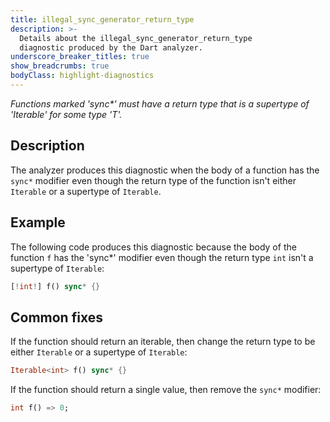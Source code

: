 ```yaml
---
title: illegal_sync_generator_return_type
description: >-
  Details about the illegal_sync_generator_return_type
  diagnostic produced by the Dart analyzer.
underscore_breaker_titles: true
show_breadcrumbs: true
bodyClass: highlight-diagnostics
---
```


_Functions marked 'sync*' must have a return type that is a supertype of
'Iterable<T>' for some type 'T'._

## Description

The analyzer produces this diagnostic when the body of a function has the
`sync*` modifier even though the return type of the function isn't either
`Iterable` or a supertype of `Iterable`.

## Example

The following code produces this diagnostic because the body of the
function `f` has the 'sync*' modifier even though the return type `int`
isn't a supertype of `Iterable`:

```dart
[!int!] f() sync* {}
```

## Common fixes

If the function should return an iterable, then change the return type to
be either `Iterable` or a supertype of `Iterable`:

```dart
Iterable<int> f() sync* {}
```

If the function should return a single value, then remove the `sync*`
modifier:

```dart
int f() => 0;
```
